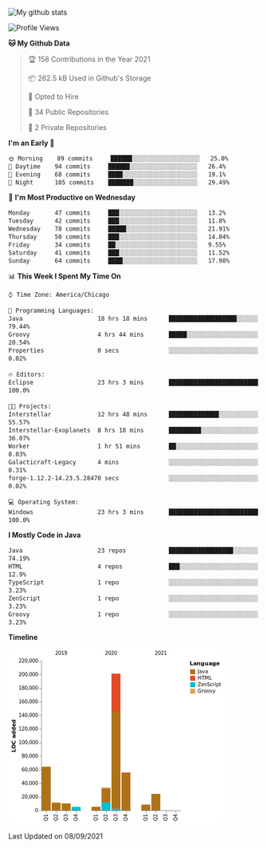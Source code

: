 ![My github stats](https://github-readme-stats.vercel.app/api?username=romvoid95&theme=gruvbox&include_all_commits=true&show_icons=true")

<!--START_SECTION:waka-->
![Profile Views](http://img.shields.io/badge/Profile%20Views-2-blue)

**🐱 My Github Data** 

> 🏆 158 Contributions in the Year 2021
 > 
> 📦 262.5 kB Used in Github's Storage 
 > 
> 💼 Opted to Hire
 > 
> 📜 34 Public Repositories 
 > 
> 🔑 2 Private Repositories  
 > 
**I'm an Early 🐤** 

```text
🌞 Morning    89 commits     ██████░░░░░░░░░░░░░░░░░░░   25.0% 
🌆 Daytime    94 commits     ██████░░░░░░░░░░░░░░░░░░░   26.4% 
🌃 Evening    68 commits     ████░░░░░░░░░░░░░░░░░░░░░   19.1% 
🌙 Night      105 commits    ███████░░░░░░░░░░░░░░░░░░   29.49%

```
📅 **I'm Most Productive on Wednesday** 

```text
Monday       47 commits     ███░░░░░░░░░░░░░░░░░░░░░░   13.2% 
Tuesday      42 commits     ███░░░░░░░░░░░░░░░░░░░░░░   11.8% 
Wednesday    78 commits     █████░░░░░░░░░░░░░░░░░░░░   21.91% 
Thursday     50 commits     ███░░░░░░░░░░░░░░░░░░░░░░   14.04% 
Friday       34 commits     ██░░░░░░░░░░░░░░░░░░░░░░░   9.55% 
Saturday     41 commits     ███░░░░░░░░░░░░░░░░░░░░░░   11.52% 
Sunday       64 commits     ████░░░░░░░░░░░░░░░░░░░░░   17.98%

```


📊 **This Week I Spent My Time On** 

```text
⌚︎ Time Zone: America/Chicago

💬 Programming Languages: 
Java                     18 hrs 18 mins      ███████████████████░░░░░░   79.44% 
Groovy                   4 hrs 44 mins       █████░░░░░░░░░░░░░░░░░░░░   20.54% 
Properties               0 secs              ░░░░░░░░░░░░░░░░░░░░░░░░░   0.02%

🔥 Editors: 
Eclipse                  23 hrs 3 mins       █████████████████████████   100.0%

🐱‍💻 Projects: 
Interstellar             12 hrs 48 mins      ██████████████░░░░░░░░░░░   55.57% 
Interstellar-Exoplanets  8 hrs 18 mins       █████████░░░░░░░░░░░░░░░░   36.07% 
Worker                   1 hr 51 mins        ██░░░░░░░░░░░░░░░░░░░░░░░   8.03% 
Galacticraft-Legacy      4 mins              ░░░░░░░░░░░░░░░░░░░░░░░░░   0.31% 
forge-1.12.2-14.23.5.28470 secs              ░░░░░░░░░░░░░░░░░░░░░░░░░   0.02%

💻 Operating System: 
Windows                  23 hrs 3 mins       █████████████████████████   100.0%

```

**I Mostly Code in Java** 

```text
Java                     23 repos            ██████████████████░░░░░░░   74.19% 
HTML                     4 repos             ███░░░░░░░░░░░░░░░░░░░░░░   12.9% 
TypeScript               1 repo              ░░░░░░░░░░░░░░░░░░░░░░░░░   3.23% 
ZenScript                1 repo              ░░░░░░░░░░░░░░░░░░░░░░░░░   3.23% 
Groovy                   1 repo              ░░░░░░░░░░░░░░░░░░░░░░░░░   3.23%

```


**Timeline**

![Chart not found](https://raw.githubusercontent.com/ROMVoid95/ROMVoid95/master/charts/bar_graph.png) 


 Last Updated on 08/09/2021
<!--END_SECTION:waka-->

